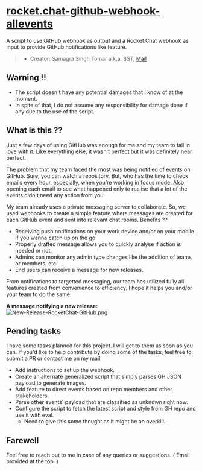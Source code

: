# [rocket.chat-github-webhook-allevents](#)

A script to use GitHub webhook as output and a Rocket.Chat webhook as input to provide GitHub notifications like feature.

> - Creator: Samagra Singh Tomar a.k.a. SST, [Mail](mailto:samagrasinghtomar2010@gmail.com)

## Warning !!

- The script doesn't have any potential damages that I know of at the moment.
- In spite of that, I do not assume any responsibility for damage done if any due to the use of the script.

## What is this ??

Just a few days of using GitHub was enough for me and my team to fall in love with it. Like everything else, it wasn't perfect but it was definitely near perfect.

The problem that my team faced the most was being notified of events on GitHub. Sure, you can watch a repository. But, who has the time to check emails every hour, especially, when you're working in focus mode. Also, opening each email to see what happened only to realise that a lot of the events didn't need any action from you.

My team already uses a private messaging server to collaborate. So, we used webhooks to create a simple feature where messages are created for each GitHub event and sent into relevant chat rooms. Benefits ??
- Receiving push notifications on your work device and/or on your mobile if you wanna catch up on the go.
- Properly drafted message allows you to quickly analyse if action is needed or not.
- Admins can monitor any admin type changes like the addition of teams or members, etc.
- End users can receive a message for new releases.

From notifications to targetted messaging, our team has utilized fully all features created from convenience to efficiency. I hope it helps you and/or your team to do the same.

**A message notifying a new release:**
![New-Release-RocketChat-GitHub.png](https://i.ibb.co/fGjrpLj/New-Release-Rocket-Chat-Git-Hub.png)

## Pending tasks

I have some tasks planned for this project. I will get to them as soon as you can. If you'd like to help contribute by doing some of the tasks, feel free to submit a PR or contact me on my mail.

- Add instructions to set up the webhook.
- Create an alternate generalized script that simply parses GH JSON payload to generate images.
- Add feature to direct events based on repo members and other stakeholders.
- Parse other events' payload that are classified as unknown right now.
- Configure the script to fetch the latest script and style from GH repo and use it with eval.
  - Need to give this some thought as it might be an overkill.

## Farewell

Feel free to reach out to me in case of any queries or suggestions. ( Email provided at the top. )
